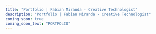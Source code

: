 ```yaml
---
title: "Portfolio | Fabian Miranda - Creative Technologist"
description: "Portfolio | Fabian Miranda - Creative Technologist"
coming_soon: true
coming_soon_text: "PORTFOLIO"
---
```

